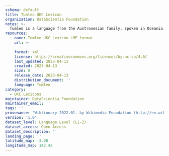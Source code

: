 ```yaml
---
schema: default
title: Tumleo UKC Lexicon
organization: DataScientia Foundation
notes: >-
  Tumleo is a language from the Austronesian family, spoken in Oceania. The UKC Lexicon of Tumleo is represented as a lexico-semantic network. It consists of words, word senses, synsets, as well as sense-level and synset-level relationships.
resources:
  - name: Tumleo UKC Lexicon LMF format
    url: >-
      
    format: xml
    license: https://creativecommons.org/licenses/by-nc-sa/4.0/
    last_updated: 2023-04-13
    created: 2023-04-13
    size: 0
    release_date: 2023-04-13
    distribution_document: ''
    language: Tumleo
category:
  - UKC Lexicons
maintainer: DataScientia Foundation
maintainer_email: ''
tags: ''
provenance: 'Wiktionary 2022.01. by Wikimedia Foundation (http://en.wiktionary.org); Princeton WordNet 2.1 by Princeton University (https://wordnet.princeton.edu)'
version: '1.0'
dataset_level: Language Level (L1-2)
dataset_access: Open Access
dataset_description: ''
landing_page: ''
latitude_map: -3.08
longitude_map: 142.42
---
```

